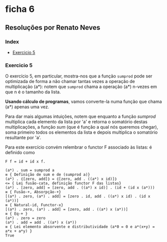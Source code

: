 
# ficha 6

## Resoluções por Renato Neves


### Index

-  [Exercicio 5](#ex5)


  

### <a id="ex5"></a> Exercicio 5

 O exercício 5, em particular,  mostra-nos que a função `sumprod` pode ser optimizada de forma a não chamar tantas vezes a operação de multiplicação (a*): notem que `sumprod` chama a operação (a*) n-vezes em que n é o tamanho da lista.  

**Usando cálculo de programas**, vamos converte-la numa função que chama (a*) apenas uma vez. 

Para dar mais algumas intuições, notem que enquanto a função _sumprod_ multiplica cada elemento da lista por 'a' e retorna o somatório destas multiplicações, a função _sum_ (que é função a qual nós queremos chegar), soma primeiro todos os elementos da lista e depois multiplica o somatório resultante por 'a'.

Para este exercício convém relembrar o functor F associado às listas: é definido como 

    F f = id + id x f.

`(a*) . sum = sumprod a`  
`≡ { Definição de sum e de (sumprod a)}`  
`(a*) . ⦇[zero, add]⦈ = ⦇[zero, add . ((a*) x id)]⦈`  
`<= { Lei fusão-cata, definição functor F das listas}`  
`(a*) . [zero, add] = [zero, add . ((a*) x id)] . (id + (id x (a*)))`  
`≡ { Fusão-+, Absorpção-+}`  
`[(a*) . zero, (a*) . add] = [zero . id, add . ((a*) x id) . (id x (a*))]`  
`≡ { Natural-id, Functor-x}`  
`[(a*) . zero, (a*) . add] = [zero, add . ((a*) x (a*))]`  
`≡ { Eq-+ }`  
`(a*) . zero = zero`  
`(a*) . add = add . ((a*) x (a*))`  
`≡ { Lei elemento absorvente e distributividade (a*0 = 0 e a*(x+y) = a*x + a*y) }`  
`True`


